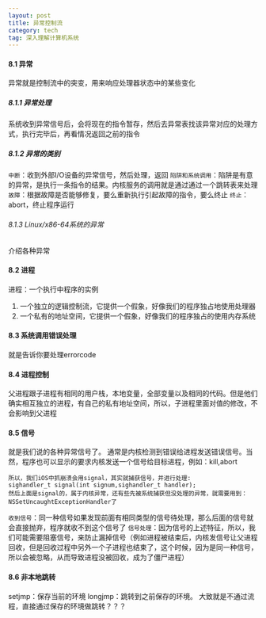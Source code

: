 ```yaml
---
layout: post
title: 异常控制流
category: tech
tag: 深入理解计算机系统
--- 
```



#### 8.1 异常
异常就是控制流中的突变，用来响应处理器状态中的某些变化

##### 8.1.1 异常处理
系统收到异常信号后，会将现在的指令暂存，然后去异常表找该异常对应的处理方式，执行完毕后，再看情况返回之前的指令

##### 8.1.2 异常的类别
`中断`：收到外部I/O设备的异常信号，然后处理，返回
`陷阱和系统调用`：陷阱是有意的异常，是执行一条指令的结果。内核服务的调用就是通过通过一个跳转表来处理
`故障`：根据故障是否能够修复，要么重新执行引起故障的指令，要么终止
`终止`：abort，终止程序运行

###### 8.1.3 Linux/x86-64系统的异常
介绍各种异常

#### 8.2 进程
进程：一个执行中程序的实例
1. 一个独立的逻辑控制流，它提供一个假象，好像我们的程序独占地使用处理器
2. 一个私有的地址空间，它提供一个假象，好像我们的程序独占的使用内存系统

#### 8.3 系统调用错误处理
就是告诉你要处理errorcode

#### 8.4 进程控制
父进程跟子进程有相同的用户栈，本地变量，全部变量以及相同的代码。但是他们确实相互独立的进程，有自己的私有地址空间，所以，子进程里面对值的修改，不会影响到父进程

#### 8.5 信号
就是我们说的各种异常信号了。
通常是内核检测到错误给进程发送错误信号。当然，程序也可以显示的要求内核发送一个信号给目标进程，例如：kill,abort
```
所以，我们iOS中抓崩溃会用signal，其实就捕获信号，并进行处理:
sighandler_t signal(int signum,sighandler_t handler);
然后上面是signal的，属于内核异常，还有些先被系统捕获但没处理的异常，就需要用到：NSSetUncaughtExceptionHandler了
```
`收到信号`：同一种信号如果发现前面有相同类型的信号待处理，那么后面的信号就会直接抛弃，程序就收不到这个信号了
`信号处理`：因为信号的上述特征，所以，我们可能需要阻塞信号，来防止漏掉信号（例如进程被结束后，内核发信号让父进程回收，但是回收过程中另外一个子进程也结束了，这个时候，因为是同一种信号，所以会被忽略，从而导致进程没被回收，成为了僵尸进程）

#### 8.6 非本地跳转
setjmp：保存当前的环境  longjmp：跳转到之前保存的环境。 
大致就是不通过流程，直接通过保存的环境做跳转？？？
